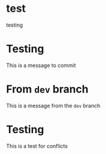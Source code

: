 # test
testing 

# Testing
This is a message to commit

# From `dev` branch
This is a message from the `dev` branch

# Testing
This is a test for conflicts
